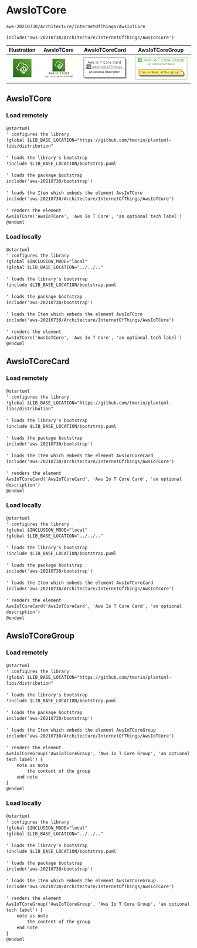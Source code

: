 # AwsIoTCore


```text
aws-20210730/Architecture/InternetOfThings/AwsIoTCore
```

```text
include('aws-20210730/Architecture/InternetOfThings/AwsIoTCore')
```



| Illustration | AwsIoTCore | AwsIoTCoreCard | AwsIoTCoreGroup |
| :---: | :---: | :---: | :---: |
| ![illustration for Illustration](../../../aws-20210730/Architecture/InternetOfThings/AwsIoTCore.png) | ![illustration for AwsIoTCore](../../../aws-20210730/Architecture/InternetOfThings/AwsIoTCore.Local.png) | ![illustration for AwsIoTCoreCard](../../../aws-20210730/Architecture/InternetOfThings/AwsIoTCoreCard.Local.png) | ![illustration for AwsIoTCoreGroup](../../../aws-20210730/Architecture/InternetOfThings/AwsIoTCoreGroup.Local.png) |




## AwsIoTCore

### Load remotely
```plantuml
@startuml
' configures the library
!global $LIB_BASE_LOCATION="https://github.com/tmorin/plantuml-libs/distribution"

' loads the library's bootstrap
!include $LIB_BASE_LOCATION/bootstrap.puml

' loads the package bootstrap
include('aws-20210730/bootstrap')

' loads the Item which embeds the element AwsIoTCore
include('aws-20210730/Architecture/InternetOfThings/AwsIoTCore')

' renders the element
AwsIoTCore('AwsIoTCore', 'Aws Io T Core', 'an optional tech label')
@enduml
```

### Load locally
```plantuml
@startuml
' configures the library
!global $INCLUSION_MODE="local"
!global $LIB_BASE_LOCATION="../../.."

' loads the library's bootstrap
!include $LIB_BASE_LOCATION/bootstrap.puml

' loads the package bootstrap
include('aws-20210730/bootstrap')

' loads the Item which embeds the element AwsIoTCore
include('aws-20210730/Architecture/InternetOfThings/AwsIoTCore')

' renders the element
AwsIoTCore('AwsIoTCore', 'Aws Io T Core', 'an optional tech label')
@enduml
```

## AwsIoTCoreCard

### Load remotely
```plantuml
@startuml
' configures the library
!global $LIB_BASE_LOCATION="https://github.com/tmorin/plantuml-libs/distribution"

' loads the library's bootstrap
!include $LIB_BASE_LOCATION/bootstrap.puml

' loads the package bootstrap
include('aws-20210730/bootstrap')

' loads the Item which embeds the element AwsIoTCoreCard
include('aws-20210730/Architecture/InternetOfThings/AwsIoTCore')

' renders the element
AwsIoTCoreCard('AwsIoTCoreCard', 'Aws Io T Core Card', 'an optional description')
@enduml
```

### Load locally
```plantuml
@startuml
' configures the library
!global $INCLUSION_MODE="local"
!global $LIB_BASE_LOCATION="../../.."

' loads the library's bootstrap
!include $LIB_BASE_LOCATION/bootstrap.puml

' loads the package bootstrap
include('aws-20210730/bootstrap')

' loads the Item which embeds the element AwsIoTCoreCard
include('aws-20210730/Architecture/InternetOfThings/AwsIoTCore')

' renders the element
AwsIoTCoreCard('AwsIoTCoreCard', 'Aws Io T Core Card', 'an optional description')
@enduml
```

## AwsIoTCoreGroup

### Load remotely
```plantuml
@startuml
' configures the library
!global $LIB_BASE_LOCATION="https://github.com/tmorin/plantuml-libs/distribution"

' loads the library's bootstrap
!include $LIB_BASE_LOCATION/bootstrap.puml

' loads the package bootstrap
include('aws-20210730/bootstrap')

' loads the Item which embeds the element AwsIoTCoreGroup
include('aws-20210730/Architecture/InternetOfThings/AwsIoTCore')

' renders the element
AwsIoTCoreGroup('AwsIoTCoreGroup', 'Aws Io T Core Group', 'an optional tech label') {
    note as note
        the content of the group
    end note
}
@enduml
```

### Load locally
```plantuml
@startuml
' configures the library
!global $INCLUSION_MODE="local"
!global $LIB_BASE_LOCATION="../../.."

' loads the library's bootstrap
!include $LIB_BASE_LOCATION/bootstrap.puml

' loads the package bootstrap
include('aws-20210730/bootstrap')

' loads the Item which embeds the element AwsIoTCoreGroup
include('aws-20210730/Architecture/InternetOfThings/AwsIoTCore')

' renders the element
AwsIoTCoreGroup('AwsIoTCoreGroup', 'Aws Io T Core Group', 'an optional tech label') {
    note as note
        the content of the group
    end note
}
@enduml
```

